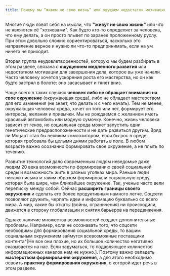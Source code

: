 ```yaml
---
title: Почему мы “живем не свою жизнь” или ощущаем недостаток мотивации
---
```


Многие люди ловят себя на мысли, что **"живут не свою жизнь"** или что
не являются её "хозяевами". Как будто кто-то определяет за человека, что
ему делать, а он просто плывет по заранее проложенному руслу. При этом
довольно сложно сориентироваться, насколько это направление верное и
нужно ли что-то предпринимать, если на ум ничего не приходит.

Вторая группа неудовлетворенностей, которую мы будем разбирать в этом
разделе, связана с **ощущением медленного развития** или недостатком
мотивации для завершения дела, которое вы уже начали. Часто человеку
хочется ускорения роста его мастерства, но он как будто застрял в
болоте: оно засасывает и тянет вниз.

Чаще всего в таких случаях **человек либо не обращает внимания** **на
свое окружение** (окружающая среда), либо не обладает мастерством для
его изменения (не знает, что делать и с чего начать). Тем не менее,
окружающая человека среда, хочет он того или нет, формирует его
интересы, желания и привычки. Мы не рождаемся с желанием иметь красивый
автомобиль или модную сумочку. Конечно, жизнь человека зависит от генов,
но социальная среда может запустить одни генетические
предрасположенности и не дать развиться другим. Вряд ли Моцарт стал бы
великим композитором, если бы рос в среде, которая требовала бы целыми
днями работать в поле. В любом возрасте важно осознанно формировать свое
окружение, а не плыть по течению.

Развитие технологий дало современным людям неведомые даже людям 20 века
возможности по формированию своей социальной среды и возможность жить в
разных уголках мира. Раньше люди писали письма и таким образом
формировали социальную среду, которая была шире, чем ближайшее
окружение. Так, ученые часто вели переписку между собой. Сейчас
**расширить границы своего окружения** и сделать его более продуктивным
намного легче. Соцсети позволяют дружить, черпать идеи и информацию
буквально со всего мира. А мир, какие бы откаты (войны, ограничения) ни
происходили, движется в сторону глобализации и снятия барьеров на
передвижения.

Однако наличие множества возможностей создает дополнительные проблемы.
Например, если не осознавать того, что соцсети необходимы для
формирования социальной среды, то вашим социальным окружением займутся
всевозможные поставщики контента^[Не все они плохие, но
их большое количество негативно сказывается на нас. Если задуматься, то
подавляющее количество информационных каналов нам не
нужно.]. Поэтому важно овладеть **мастерством
формирования окружения,** а для этого необходимо освоить **практику
формирования окружения**, о которой идет речь в этом разделе.
